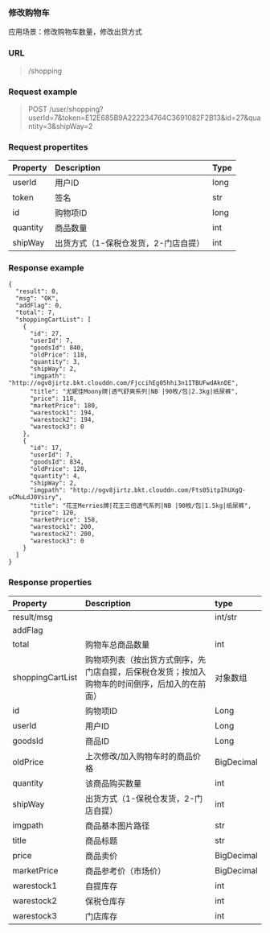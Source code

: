 ### 修改购物车

应用场景：修改购物车数量，修改出货方式

### URL

> /shopping

### Request example

> POST /user/shopping?userId=7&token=E12E685B9A222234764C3691082F2B13&id=27&quantity=3&shipWay=2

### Request propertites

| **Property** | **Description** | **Type** |
| :--- | :--- | :--- |
| userId | 用户ID | long |
| token | 签名 | str |
| id | 购物项ID | long |
| quantity | 商品数量 | int |
| shipWay | 出货方式（1-保税仓发货，2-门店自提） | int |

### Response example

```
{
  "result": 0,
  "msg": "OK",
  "addFlag": 0,
  "total": 7,
  "shoppingCartList": [
    {
      "id": 27,
      "userId": 7,
      "goodsId": 840,
      "oldPrice": 118,
      "quantity": 3,
      "shipWay": 2,
      "imgpath": "http://ogv8jirtz.bkt.clouddn.com/FjccihEg05hhi3n1ITBUFwdAknDE",
      "title": "尤妮佳Moony牌|透气舒爽系列|NB |90枚/包|2.3kg|纸尿裤",
      "price": 118,
      "marketPrice": 180,
      "warestock1": 194,
      "warestock2": 194,
      "warestock3": 0
    },
    {
      "id": 17,
      "userId": 7,
      "goodsId": 834,
      "oldPrice": 120,
      "quantity": 4,
      "shipWay": 2,
      "imgpath": "http://ogv8jirtz.bkt.clouddn.com/Fts05itpIhUXgQ-uCMuLdJ0Vsiry",
      "title": "花王Merries牌|花王三倍透气系列|NB |90枚/包|1.5kg|纸尿裤",
      "price": 120,
      "marketPrice": 158,
      "warestock1": 200,
      "warestock2": 200,
      "warestock3": 0
    }
  ]
}
```

### Response properties

| **Property** | **Description** | **type** |
| :--- | :--- | :--- |
| result/msg |  | int/str |
| addFlag |  |  |
| total | 购物车总商品数量 | int |
| shoppingCartList | 购物项列表（按出货方式倒序，先门店自提，后保税仓发货；按加入购物车的时间倒序，后加入的在前面） | 对象数组 |
| id | 购物项ID | Long |
| userId | 用户ID | Long |
| goodsId | 商品ID | Long |
| oldPrice | 上次修改/加入购物车时的商品价格 | BigDecimal |
| quantity | 该商品购买数量 | int |
| shipWay | 出货方式（1-保税仓发货，2-门店自提） | int |
| imgpath | 商品基本图片路径 | str |
| title | 商品标题 | str |
| price | 商品卖价 | BigDecimal |
| marketPrice | 商品参考价（市场价） | BigDecimal |
| warestock1 | 自提库存 | int |
| warestock2 | 保税仓库存 | int |
| warestock3 | 门店库存 | int |



